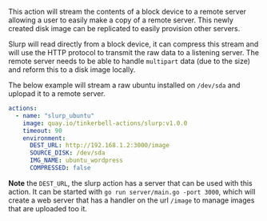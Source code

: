This action will stream the contents of a block device to a remote server
allowing a user to easily make a copy of a remote server. This newly created disk image
can be replicated to easily provision other servers.

Slurp will read directly from a block device, it can compress this stream and will
use the HTTP protocol to transmit the raw data to a listening server. The remote
server needs to be able to handle `multipart` data (due to the size) and reform this
to a disk image locally.

The below example will stream a raw ubuntu installed on `/dev/sda` and uplopad it to
a remote server.

```yaml
actions:
  - name: "slurp_ubuntu"
    image: quay.io/tinkerbell-actions/slurp:v1.0.0
    timeout: 90
    environment:
      DEST_URL: http://192.168.1.2:3000/image
      SOURCE_DISK: /dev/sda
      IMG_NAME: ubuntu_wordpress
      COMPRESSED: false
```

**Note** the `DEST_URL`, the slurp action has a server that can be used with this action.
It can be started with `go run server/main.go -port 3000`, which will create a web server
that has a handler on the url `/image` to manage images that are uploaded too it.
